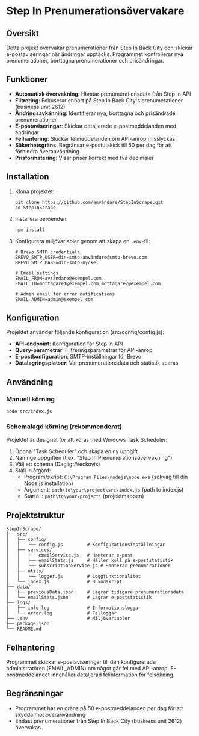 # Step In Prenumerationsövervakare

## Översikt

Detta projekt övervakar prenumerationer från Step In Back City och skickar e-postaviseringar när ändringar upptäcks. Programmet kontrollerar nya prenumerationer, borttagna prenumerationer och prisändringar.

## Funktioner

- **Automatisk övervakning**: Hämtar prenumerationsdata från Step In API
- **Filtrering**: Fokuserar enbart på Step In Back City's prenumerationer (business unit 2612)
- **Ändringsavkänning**: Identifierar nya, borttagna och prisändrade prenumerationer
- **E-postaviseringar**: Skickar detaljerade e-postmeddelanden med ändringar
- **Felhantering**: Skickar felmeddelanden om API-anrop misslyckas
- **Säkerhetsgräns**: Begränsar e-postutskick till 50 per dag för att förhindra överanvändning
- **Prisformatering**: Visar priser korrekt med två decimaler

## Installation

1. Klona projektet:

   ```
   git clone https://github.com/användare/StepInScrape.git
   cd StepInScrape
   ```

2. Installera beroenden:

   ```
   npm install
   ```

3. Konfigurera miljövariabler genom att skapa en `.env`-fil:

   ```
   # Brevo SMTP credentials
   BREVO_SMTP_USER=din-smtp-användare@smtp-brevo.com
   BREVO_SMTP_PASS=din-smtp-nyckel

   # Email settings
   EMAIL_FROM=avsändare@exempel.com
   EMAIL_TO=mottagare1@exempel.com,mottagare2@exempel.com

   # Admin email for error notifications
   EMAIL_ADMIN=admin@exempel.com
   ```

## Konfiguration

Projektet använder följande konfiguration (src/config/config.js):

- **API-endpoint**: Konfiguration för Step In API
- **Query-parametrar**: Filtreringsparametrar för API-anrop
- **E-postkonfiguration**: SMTP-inställningar för Brevo
- **Datalagringsplatser**: Var prenumerationsdata och statistik sparas

## Användning

### Manuell körning

```
node src/index.js
```

### Schemalagd körning (rekommenderat)

Projektet är designat för att köras med Windows Task Scheduler:

1. Öppna "Task Scheduler" och skapa en ny uppgift
2. Namnge uppgiften (t.ex. "Step In Prenumerationsövervakning")
3. Välj ett schema (Dagligt/Veckovis)
4. Ställ in åtgärd:
   - Program/skript: `C:\Program Files\nodejs\node.exe` (sökväg till din Node.js installation)
   - Argument: `path\to\your\project\src\index.js` (path to index.js)
   - Starta i: `path\to\your\project\` (projektmappen)

## Projektstruktur

```
StepInScrape/
├── src/
│   ├── config/
│   │   └── config.js         # Konfigurationsinställningar
│   ├── services/
│   │   ├── emailService.js   # Hanterar e-post
│   │   ├── emailStats.js     # Håller koll på e-poststatistik
│   │   └── subscriptionService.js # Hanterar prenumerationer
│   ├── utils/
│   │   └── logger.js         # Loggfunktionalitet
│   └── index.js              # Huvudskript
├── data/
│   ├── previousData.json     # Lagrar tidigare prenumerationsdata
│   └── emailStats.json       # Lagrar e-poststatistik
├── logs/
│   ├── info.log              # Informationsloggar
│   └── error.log             # Felloggar
├── .env                      # Miljövariabler
├── package.json
└── README.md
```

## Felhantering

Programmet skickar e-postaviseringar till den konfigurerade administratören (EMAIL_ADMIN) om något går fel med API-anrop. E-postmeddelandet innehåller detaljerad felinformation för felsökning.

## Begränsningar

- Programmet har en gräns på 50 e-postmeddelanden per dag för att skydda mot överanvändning
- Endast prenumerationer från Step In Back City (business unit 2612) övervakas
